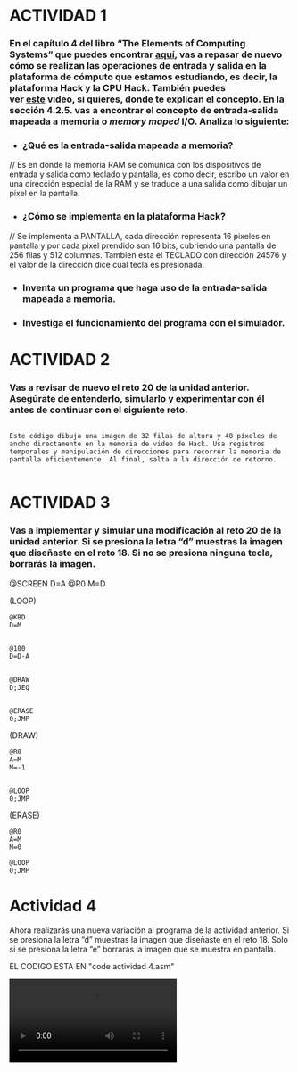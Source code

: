 # ACTIVIDAD 1
### En el capítulo 4 del libro “The Elements of Computing Systems” que puedes encontrar [**aquí**](https://www.nand2tetris.org/_files/ugd/44046b_7ef1c00a714c46768f08c459a6cab45a.pdf), vas a repasar de nuevo cómo se realizan las operaciones de entrada y salida en la plataforma de cómputo que estamos estudiando, es decir, la plataforma Hack y la CPU Hack. También puedes ver [**este**](https://youtu.be/gTOFd80QfBU?si=6FLpT907cx1Q_NDB) video, si quieres, donde te explican el concepto. En la sección 4.2.5. vas a encontrar el concepto de entrada-salida mapeada a memoria o *memory maped* I/O. Analiza lo siguiente:

- ### ¿Qué es la entrada-salida mapeada a memoria?

// Es en donde la memoria RAM se comunica con los dispositivos de entrada y salida como teclado y pantalla, es como decir, escribo un valor en una dirección especial de la RAM y se traduce a una salida como dibujar un pixel en la pantalla.
- ### ¿Cómo se implementa en la plataforma Hack?

// Se implementa a PANTALLA, cada dirección representa 16 pixeles en pantalla y por cada pixel prendido son 16 bits, cubriendo una pantalla de 256 filas y 512 columnas.
Tambien esta el TECLADO con dirección 24576 y el valor de la dirección dice cual tecla es presionada.
- ### Inventa un programa que haga uso de la entrada-salida mapeada a memoria.
- ### Investiga el funcionamiento del programa con el simulador.





# ACTIVIDAD 2
### Vas a revisar de nuevo el reto 20 de la unidad anterior. Asegúrate de entenderlo, simularlo y experimentar con él antes de continuar con el siguiente reto.
````

Este código dibuja una imagen de 32 filas de altura y 48 píxeles de ancho directamente en la memoria de video de Hack. Usa registros temporales y manipulación de direcciones para recorrer la memoria de pantalla eficientemente. Al final, salta a la dirección de retorno.


````

# ACTIVIDAD 3
### Vas a implementar y simular una modificación al reto 20 de la unidad anterior. Si se presiona la letra “d” muestras la imagen que diseñaste en el reto 18. Si no se presiona ninguna tecla, borrarás la imagen.


@SCREEN
D=A
@R0
M=D

(LOOP)

    @KBD
    D=M


    @100
    D=D-A


    @DRAW
    D;JEQ


    @ERASE
    0;JMP

(DRAW)
   
    @R0
    A=M
    M=-1          

   
    @LOOP
    0;JMP

(ERASE)
 
    @R0
    A=M
    M=0

    @LOOP
    0;JMP


# Actividad 4

Ahora realizarás una nueva variación al programa de la actividad anterior. Si se presiona la letra “d” muestras la imagen que diseñaste en el reto 18. Solo si se presiona la letra “e” borrarás la imagen que se muestra en pantalla.

EL CODIGO ESTA EN "code actividad 4.asm"

<video controls src="NAND2Tetris - Opera 2025-08-05 09-08-23.mp4" title="Title"></video>